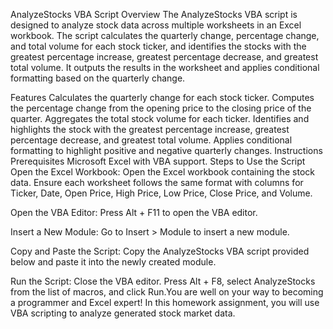 AnalyzeStocks VBA Script
Overview
The AnalyzeStocks VBA script is designed to analyze stock data across multiple worksheets in an Excel workbook. The script calculates the quarterly change, percentage change, and total volume for each stock ticker, and identifies the stocks with the greatest percentage increase, greatest percentage decrease, and greatest total volume. It outputs the results in the worksheet and applies conditional formatting based on the quarterly change.

Features
Calculates the quarterly change for each stock ticker.
Computes the percentage change from the opening price to the closing price of the quarter.
Aggregates the total stock volume for each ticker.
Identifies and highlights the stock with the greatest percentage increase, greatest percentage decrease, and greatest total volume.
Applies conditional formatting to highlight positive and negative quarterly changes.
Instructions
Prerequisites
Microsoft Excel with VBA support.
Steps to Use the Script
Open the Excel Workbook:
Open the Excel workbook containing the stock data. Ensure each worksheet follows the same format with columns for Ticker, Date, Open Price, High Price, Low Price, Close Price, and Volume.

Open the VBA Editor:
Press Alt + F11 to open the VBA editor.

Insert a New Module:
Go to Insert > Module to insert a new module.

Copy and Paste the Script:
Copy the AnalyzeStocks VBA script provided below and paste it into the newly created module.

Run the Script:
Close the VBA editor. Press Alt + F8, select AnalyzeStocks from the list of macros, and click Run.You are well on your way to becoming a programmer and Excel expert! In this homework assignment, you will use VBA scripting to analyze generated stock market data.
